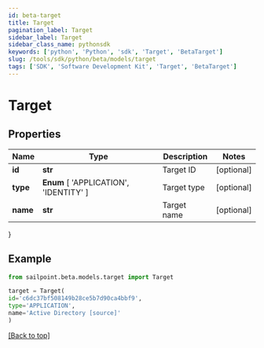 ```yaml
---
id: beta-target
title: Target
pagination_label: Target
sidebar_label: Target
sidebar_class_name: pythonsdk
keywords: ['python', 'Python', 'sdk', 'Target', 'BetaTarget']
slug: /tools/sdk/python/beta/models/target
tags: ['SDK', 'Software Development Kit', 'Target', 'BetaTarget']
---
```


# Target

## Properties

| Name     | Type                                   | Description | Notes      |
| -------- | -------------------------------------- | ----------- | ---------- |
| **id**   | **str**                                | Target ID   | [optional] |
| **type** | **Enum** [ 'APPLICATION', 'IDENTITY' ] | Target type | [optional] |
| **name** | **str**                                | Target name | [optional] |

}

## Example

```python
from sailpoint.beta.models.target import Target

target = Target(
id='c6dc37bf508149b28ce5b7d90ca4bbf9',
type='APPLICATION',
name='Active Directory [source]'
)

```

[[Back to top]](#)
